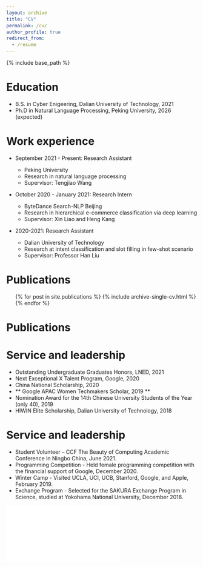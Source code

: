 ```yaml
---
layout: archive
title: "CV"
permalink: /cv/
author_profile: true
redirect_from:
  - /resume
---
```


{% include base_path %}


Education
======
* B.S. in Cyber Enigeering, Dalian University of Technology, 2021
* Ph.D in Natural Language Processing, Peking University, 2026 (expected)

Work experience
======

* September 2021 - Present: Research Assistant
  * Peking University
  * Research in natural language processing
  * Supervisor: Tengjiao Wang
  

* October 2020 - January 2021: Research Intern
  * ByteDance Search-NLP Beijing
  * Research in hierarchical e-commerce classification via deep learning
  * Supervisor: Xin Liao and Heng Kang
  
* 2020-2021: Research Assistant
  * Dalian University of Technology
  * Research at intent classification and slot filling in few-shot scenario
  * Supervisor: Professor Han Liu


Publications
======
  <ul>{% for post in site.publications %}
    {% include archive-single-cv.html %}
  {% endfor %}</ul>
  
Publications
======

Service and leadership
======
* Outstanding Undergraduate Graduates Honors, LNED, 2021
* Next Exceptional X Talent Program, Google, 2020
* China National Scholarship, 2020
* ** Google APAC Women Techmakers Scholar, 2019 ** 
* Nomination Award for the 14th Chinese University Students of the Year (only 40), 2019
* HIWIN Elite Scholarship, Dalian University of Technology, 2018

  
Service and leadership
======
* Student Volunteer – CCF The Beauty of Computing Academic Conference in Ningbo China, June 2021.
* Programming Competition - Held female programming competition with the financial support of
Google, December 2020.
* Winter Camp - Visited UCLA, UCI, UCB, Stanford, Google, and Apple, February 2019.
* Exchange Program - Selected for the SAKURA Exchange Program in Science, studied at Yokohama
National University, December 2018.

![CV](./files/cv_fengzhang.pdf)